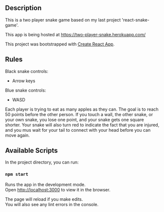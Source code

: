 ## Description

This is a two player snake game based on my last project 'react-snake-game'.

This app is being hosted at https://two-player-snake.herokuapp.com/

This project was bootstrapped with [Create React App](https://github.com/facebook/create-react-app).

## Rules

Black snake controls:
 - Arrow keys
 
 Blue snake controls:
 - WASD
 
 Each player is trying to eat as many apples as they can. The goal is to reach 50 points before the other person.
 If you touch a wall, the other snake, or your own snake, you lose one point, and your snake gets one square shorter. 
 Your snake will also turn red to indicate the fact that you are injured, and you mus wait for your tail to connect with your head before you can move again.

 

## Available Scripts

In the project directory, you can run:

### `npm start`

Runs the app in the development mode.<br>
Open [http://localhost:3000](http://localhost:3000) to view it in the browser.

The page will reload if you make edits.<br>
You will also see any lint errors in the console.